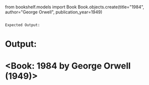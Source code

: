 from bookshelf.models import Book
Book.objects.create(title="1984", author="George Orwell", publication_year=1949)

```

Expected Output:
```

# Output:

# <Book: 1984 by George Orwell (1949)>

